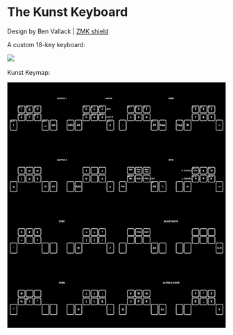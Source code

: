 # The Kunst Keyboard
Design by Ben Vallack | [ZMK shield](https://github.com/kunsteak/zmk-config-kunst)

A custom 18-key keyboard:

![](kunst/the_kunst_keyboard.png)

Kunst Keymap:

![](kunst/the_kunst_keymap.png)
